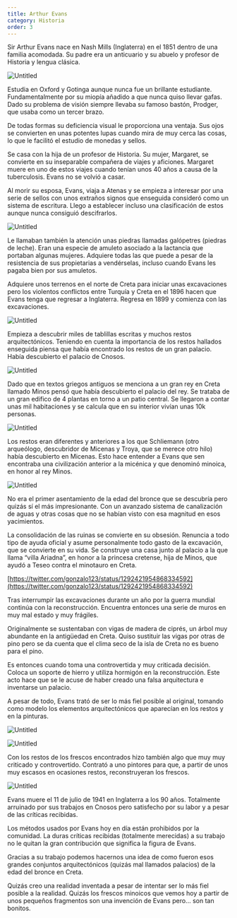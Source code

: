 ```yaml
---
title: Arthur Evans
category: Historia
order: 3
---
```


Sir Arthur Evans nace en Nash Mills (Inglaterra) en el 1851 dentro de una familia acomodada. Su padre era un anticuario y su abuelo y profesor de Historia y lengua clásica.

![Untitled](Evans%20d888dbe1104d46afbf4e6e35716b1ba7/Untitled.png)

Estudia en Oxford y Gotinga aunque nunca fue un brillante estudiante. Fundamentalmente por su miopía añadido a que nunca quiso llevar gafas. Dado su problema de visión siempre llevaba su famoso bastón, Prodger, que usaba como un tercer brazo.

De todas formas su deficiencia visual le proporciona una ventaja. Sus ojos se convierten en unas potentes lupas cuando mira de muy cerca las cosas, lo que le facilitó el estudio de monedas y sellos.

Se casa con la hija de un profesor de Historia. Su mujer, Margaret, se convierte en su inseparable compañera de viajes y aficiones. Margaret muere en uno de estos viajes cuando tenían unos 40 años a causa de la tuberculosis. Evans no se volvió a casar.

Al morir su esposa, Evans, viaja a Atenas y se empieza a interesar por una serie de sellos con unos extraños signos que enseguida consideró como un sistema de escritura. Llego a establecer incluso una clasificación de estos aunque nunca consiguió descifrarlos.

![Untitled](Evans%20d888dbe1104d46afbf4e6e35716b1ba7/Untitled%201.png)

Le llamaban también la atención unas piedras llamadas galópetres (piedras de leche). Eran una especie de amuleto asociado a la lactancia que portaban algunas mujeres. Adquiere todas las que puede a pesar de la resistencia de sus propietarias a vendérselas, incluso cuando Evans les pagaba bien por sus amuletos.

Adquiere unos terrenos en el norte de Creta para iniciar unas excavaciones pero los violentos conflictos entre Turquía y Creta en el 1896 hacen que Evans tenga que regresar a Inglaterra. Regresa en 1899 y comienza con las excavaciones.

![Untitled](Evans%20d888dbe1104d46afbf4e6e35716b1ba7/Untitled%202.png)

Empieza a descubrir miles de tablillas escritas y muchos restos arquitectónicos. Teniendo en cuenta la importancia de los restos hallados enseguida piensa que había encontrado los restos de un gran palacio. Había descubierto el palacio de Cnosos.

![Untitled](Evans%20d888dbe1104d46afbf4e6e35716b1ba7/Untitled%203.png)

Dado que en textos griegos antiguos se menciona a un gran rey en Creta llamado Minos pensó que había descubierto el palacio del rey. Se trataba de un gran edifico de 4 plantas en torno a un patio central. Se llegaron a contar unas mil habitaciones y se calcula que en su interior vivían unas 10k personas. 

![Untitled](Evans%20d888dbe1104d46afbf4e6e35716b1ba7/Untitled%204.png)

Los restos eran diferentes y anteriores a los que Schliemann (otro arqueólogo, descubridor de Micenas y Troya, que se merece otro hilo) había descubierto en Micenas. Esto hace entender a Evans que sen encontraba una civilización anterior a la micénica y que denominó minoica, en honor al rey Minos.

![Untitled](Evans%20d888dbe1104d46afbf4e6e35716b1ba7/Untitled%205.png)

No era el primer asentamiento de la edad del bronce que se descubría pero quizás sí el más impresionante. Con un avanzado sistema de canalización de aguas y otras cosas que no se habían visto con esa magnitud en esos yacimientos.

La consolidación de las ruinas se convierte en su obsesión. Renuncia a todo tipo de ayuda oficial y asume personalmente todo gasto de la excavación, que se convierte en su vida. Se construye una casa junto al palacio a la que llama “villa Ariadna”, en honor a la princesa cretense, hija de Minos, que ayudó a Teseo contra el minotauro en Creta.

[https://twitter.com/gonzalo123/status/1292421954868334592](https://twitter.com/gonzalo123/status/1292421954868334592)

Tras interrumpir las excavaciones durante un año por la guerra mundial continúa con la reconstrucción. Encuentra entonces una serie de muros en muy mal estado y muy frágiles.

Originalmente se sustentaban con vigas de madera de ciprés, un árbol muy abundante en la antigüedad en Creta. Quiso sustituir las vigas por otras de pino pero se da cuenta que el clima seco de la isla de Creta no es bueno para el pino.

Es entonces cuando toma una controvertida y muy criticada decisión. Coloca un soporte de hierro y utiliza hormigón en la reconstrucción. Este acto hace que se le acuse de haber creado una falsa arquitectura e inventarse un palacio.

A pesar de todo, Evans trató de ser lo más fiel posible al original, tomando como modelo los elementos arquitectónicos que aparecían en los restos y en la pinturas.

![Untitled](Evans%20d888dbe1104d46afbf4e6e35716b1ba7/Untitled%206.png)

![Untitled](Evans%20d888dbe1104d46afbf4e6e35716b1ba7/Untitled%207.png)

Con los restos de los frescos encontrados hizo también algo que muy muy criticado y controvertido. Contrató a uno pintores para que, a partir de unos muy escasos en ocasiones restos, reconstruyeran los frescos.

![Untitled](Evans%20d888dbe1104d46afbf4e6e35716b1ba7/Untitled%208.png)

Evans muere el 11 de julio de 1941 en Inglaterra a los 90 años. Totalmente arruinado por sus trabajos en Cnosos pero satisfecho por su labor y a pesar de las críticas recibidas.

Los métodos usados por Evans hoy en día están prohibidos por la comunidad. La duras críticas recibidas (totalmente merecidas) a su trabajo no le quitan la gran contribución que significa la figura de Evans.

Gracias a su trabajo podemos hacernos una idea de como fueron esos grandes conjuntos arquitectónicos (quizás mal llamados palacios) de la edad del bronce en Creta.

Quizás creo una realidad inventada a pesar de intentar ser lo más fiel posible a la realidad. Quizás los frescos minoicos que vemos hoy a partir de unos pequeños fragmentos son una invención de Evans pero... son tan bonitos.